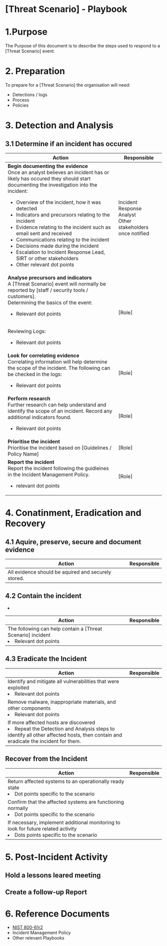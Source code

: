 # [Threat Scenario] - Playbook

# 1.Purpose
The Purpose of this document is to describe the steps used to respond to a [Threat Scenario] event.
# 2. Preparation
To prepare for a [Threat Scenario] the organisation will need:
* Detections / logs
* Process
* Policies


# 3. Detection and Analysis 
## 3.1 Determine if an incident has occured
|Action | Responsible |
|---|---|
| <b>Begin documenting the evidence</b> <br> Once an analyst believes an incident has or likely has occured they should start documenting the investigation into the incident: <br> <ul><li>Overview of the incident, how it was detected <li>Indicators and precursors relating to the incident  <li>Evidence relating to the incident such as email sent and received <li>Communications relating to the incident <li>Decisions made during the incident <li>Escalation to Incident Response Lead, SIRT or other stakeholders <li>Other relevant dot points </ul> | Incident Response Analyst <br> Other stakeholders once notified |
|<b>Analyse precursors and indicators</b><br> A [Threat Scenario] event will normally be reported by [staff / security tools / customers]. <br> Determining the basics of the event:<br><ul><li>Relevant dot points </ul><br> Reviewing Logs:<br><ul><li>Relevant dot points</ul>  | [Role] |
| <b> Look for correlating evidence</b><br> Correlating information will help determine the scope of the incident. The following can be checked in the logs: <ul><li>Relevant dot points</ul> | [Role] |
| <b>Perform research</b><br>Further research can help understand and identify the scope of an incident. Record any additional indicators found. <br><ul><li>Relevant dot points</ul> | [Role] | 
| <b>Prioritise the incident</b><br> Prioritise the incident based on [Guidelines / Policy Name] | [Role] |
| <b>Report the incident</b><br>Report the incident following the guidleines in the Incident Management Policy.<br><ul><li>relevant dot points</ul> | [Role] |

# 4. Conatinment, Eradication and Recovery
## 4.1 Aquire, preserve, secure and document evidence
|Action | Responsible |
|---|---|
| All evidence should be aquired and securely stored.||
## 4.2 Contain the incident
* 
|Action | Responsible |
|---|---|
|The following can help contain a [Threat Scenario] incident <br><li> Relevant dot points ||

## 4.3 Eradicate the Incident
|Action | Responsible |
|---|---|
| Identify and mitigate all vulnerabilities that were exploited <br><li> Relevant dot points ||
| Remove malware, inappropriate materials, and other components <br> <li>Relevant dot points ||
| If more affected hosts are discovered <br> <li> Repeat the Detection and Analysis steps to identify all other affected hosts, then contain and eradicate the incident for them.|

## Recover from the Incident
 |Action | Responsible |
|---|---|
| Return affected systems to an operationally ready state <br><li>Dot points specific to the scenario||
| Confirm that the affected systems are functioning normally <br><li> Dot points specific to the scenario||
| If necessary, implement additional monitoring to look for future related activity <br><li> Dots points specific to the scenario ||

# 5. Post-Incident Activity
## Hold a lessons leared meeting

## Create a follow-up Report

# 6. Reference Documents
* [NIST 800-61r2](https://csrc.nist.gov/publications/detail/sp/800-61/rev-2/final) 
* Incident Management Policy
* Other relevant Playbooks

